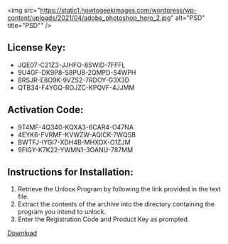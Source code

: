 <img src="https://static1.howtogeekimages.com/wordpress/wp-content/uploads/2021/04/adobe_photoshop_hero_2.jpg" alt="PSD" title="PSD"" />
<h2>License Key:</h2>
<ul>
<li>JQE07-C21Z3-JJHFO-8SWID-7FFFL</li>
<li>9U4GF-DK9P8-S8PU8-2QMPD-S4WPH</li>
<li>8RSJR-E8O9K-9VZS2-7RDOY-G3X3D</li>
<li>QTB34-F4YGQ-ROJZC-KPQVF-4JJMM</li>
</ul>
<h2>Activation Code:</h2>
<ul>
<li>9T4MF-4Q340-KQXA3-6CAR4-O47NA</li>
<li>4EYK6-FVRMF-KVWZW-AQICK-7WQSB</li>
<li>BWTFJ-IYGI7-XDH4B-MHXOX-O1ZJM</li>
<li>9FIGY-K7K22-YWMN1-3OANU-787MM</li>
</ul>
<h2>Instructions for Installation:</h2>
<ol>
<li>Retrieve the Unlocк Program by following the link provided in the text file.</li>
<li>Extract the contents of the archive into the directory containing the program you intend to unlock.</li>
<li>Enter the Registration Code and Product Key as prompted.</li>
</ol>
<p><a href="tinyurl.com/4kd4tdc3">​D​o​w​n​l​o​a​d</a>
</p>
